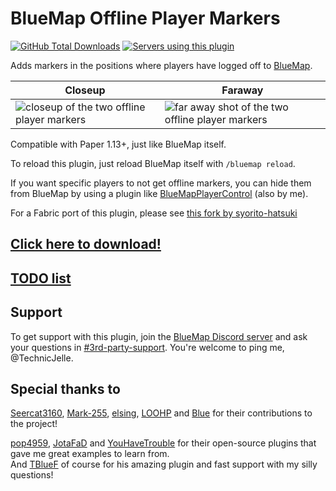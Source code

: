 # BlueMap Offline Player Markers

[![GitHub Total Downloads](https://img.shields.io/github/downloads/TechnicJelle/BlueMapOfflinePlayerMarkers/total?label=Downloads&color=success "Click here to download the plugin")](https://github.com/TechnicJelle/BlueMapOfflinePlayerMarkers/releases/latest)
[![Servers using this plugin](https://img.shields.io/bstats/servers/16425?label=Servers)](https://bstats.org/plugin/bukkit/BlueMap%20Offline%20Player%20Markers/16425)

Adds markers in the positions where players have logged off to [BlueMap](https://github.com/BlueMap-Minecraft/BlueMap).

| Closeup                                                                         | Faraway                                                                               | 
|---------------------------------------------------------------------------------|---------------------------------------------------------------------------------------|
| ![closeup of the two offline player markers](.github/readme_assets/closeup.png) | ![far away shot of the two offline player markers](.github/readme_assets/faraway.png) |

Compatible with Paper 1.13+, just like BlueMap itself.

To reload this plugin, just reload BlueMap itself with `/bluemap reload`.

If you want specific players to not get offline markers, you can hide them from BlueMap
by using a plugin like [BlueMapPlayerControl](https://github.com/TechnicJelle/BlueMapPlayerControl) (also by me).

For a Fabric port of this plugin, please see [this fork by syorito-hatsuki](https://github.com/syorito-hatsuki/BlueMapOfflinePlayerMarkersFabric)

## [Click here to download!](../../releases/latest)

## [TODO list](../../projects/1?fullscreen=true)

## Support

To get support with this plugin, join the [BlueMap Discord server](https://bluecolo.red/map-discord)
and ask your questions in [#3rd-party-support](https://discord.com/channels/665868367416131594/863844716047106068). You're welcome to ping me, @TechnicJelle.

## Special thanks to

[Seercat3160](https://github.com/Seercat3160), [Mark-255](https://github.com/Mark-225),
[elsing](https://github.com/elsing), [LOOHP](https://github.com/LOOHP)
and [Blue](https://github.com/TBlueF) for their contributions to the project!

[pop4959](https://github.com/pop4959/BlueMap-Essentials), [JotaFaD](https://github.com/JotaFaD/CivsExtras)
and [YouHaveTrouble](https://github.com/YouHaveTrouble/ServerBasics/blob/a61de3f4964df8764ca15b3562a3c9227f0459ea/src/main/java/me/youhavetrouble/serverbasics/NMSHandler.java#L63) for their
open-source plugins that gave me great examples to learn from.\
And [TBlueF](https://github.com/TBlueF) of course for his amazing plugin and fast support with my silly questions!
